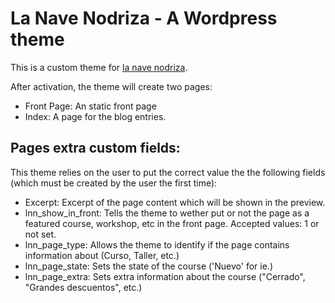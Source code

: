 # La Nave Nodriza - A Wordpress theme

This is a custom theme for [la nave nodriza](http://lanavenodriza.com).

After activation, the theme will create two pages:

* Front Page: An static front page
* Index: A page for the blog entries.

## Pages extra custom fields:
	
This theme relies on the user to put the correct value the the following fields (which must be created by the user the first time):

* Excerpt: Excerpt of the page content which will be shown in the preview.
* lnn_show_in_front: Tells the theme to wether put or not the page as a featured course, workshop, etc in the front page. Accepted values: 1 or not set.
* lnn_page_type: Allows the theme to identify if the page contains information about (Curso, Taller, etc.)
* lnn_page_state: Sets the state of the course ('Nuevo' for ie.)
* lnn_page_extra: Sets extra information about the course ("Cerrado", "Grandes descuentos", etc.)
